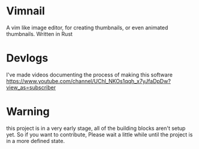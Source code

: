 # Vimnail
A vim like image editor, for creating thumbnails, or even animated thumbnails.
Written in Rust

# Devlogs
I've made videos documenting the process of making this software
https://www.youtube.com/channel/UChl_NKOs1qqh_x7yJfaDpDw?view_as=subscriber

# Warning
this project is in a very early stage, all of the building blocks aren't setup yet.
So if you want to contribute, Please wait a little while until the project is in a more defined state.

